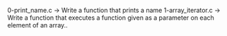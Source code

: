 0-print_name.c -> Write a function that prints a name
1-array_iterator.c -> Write a function that executes a function given as a parameter on each element of an array..

